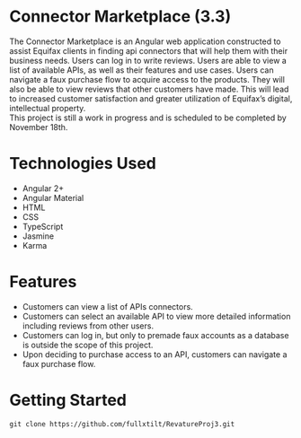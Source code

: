 # Connector Marketplace (3.3)
The Connector Marketplace is an Angular web application constructed to assist Equifax clients in finding api connectors that will help them with their business needs. Users can log in to write reviews. Users are able to view a list of available APIs, as well as their features and use cases. Users can navigate a faux purchase flow to acquire access to the products. They will also be able to view reviews that other customers have made. This will lead to increased customer satisfaction and greater utilization of Equifax’s digital, intellectual property.  
This project is still a work in progress and is scheduled to be completed by November 18th.

# Technologies Used 
* Angular 2+
* Angular Material
* HTML
* CSS
* TypeScript
* Jasmine
* Karma

# Features
* Customers can view a list of APIs connectors.
* Customers can select an available API to view more detailed information including reviews from other users. 
* Customers can log in, but only to premade faux accounts as a database is outside the scope of this project. 
* Upon deciding to purchase access to an API, customers can navigate a faux purchase flow. 

# Getting Started
```
git clone https://github.com/fullxtilt/RevatureProj3.git
```

